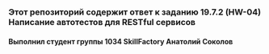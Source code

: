 ### Этот репозиторий содержит  ответ к заданию  19.7.2 (HW-04) Написание автотестов для RESTful сервисов
#### Выполнил студент группы 1034 SkillFactory Анатолий Соколов

